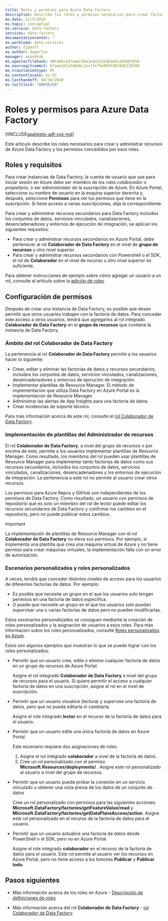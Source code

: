 ```yaml
---
title: Roles y permisos para Azure Data Factory
description: Describe los roles y permisos necesarios para crear factorías de datos y para trabajar con recursos secundarios.
ms.date: 11/5/2018
ms.topic: conceptual
ms.service: data-factory
services: data-factory
documentationcenter: ''
ms.workload: data-services
author: djpmsft
ms.author: daperlov
manager: anandsub
ms.openlocfilehash: 40fa6bce67aa6c5643e4a153da610dce65907b56
ms.sourcegitcommit: bfeae16fa5db56c1ec1fe75e0597d8194522b396
ms.translationtype: HT
ms.contentlocale: es-ES
ms.lasthandoff: 08/10/2020
ms.locfileid: "88036358"
---
```

# <a name="roles-and-permissions-for-azure-data-factory"></a>Roles y permisos para Azure Data Factory

[!INCLUDE[appliesto-adf-xxx-md](includes/appliesto-adf-xxx-md.md)]


Este artículo describe los roles necesarios para crear y administrar recursos de Azure Data Factory y los permisos concedidos por esos roles.

## <a name="roles-and-requirements"></a>Roles y requisitos

Para crear instancias de Data Factory, la cuenta de usuario que use para iniciar sesión en Azure debe ser miembro de los roles *colaborador* o *propietario*, o ser *administrador* de la suscripción de Azure. En Azure Portal, seleccione su nombre de usuario en la esquina superior derecha y, después, seleccione **Permisos** para ver los permisos que tiene en la suscripción. Si tiene acceso a varias suscripciones, elija la correspondiente. 

Para crear y administrar recursos secundarios para Data Factory incluidos los conjuntos de datos, servicios vinculados, canalizaciones, desencadenadores y entornos de ejecución de integración, se aplican los siguientes requisitos:
- Para crear y administrar recursos secundarios en Azure Portal, debe pertenecer al rol **Colaborador de Data Factory** en el nivel de **grupo de recursos** u otro nivel superior.
- Para crear y administrar recursos secundarios con Powershell o el SDK, el rol de **Colaborador** en el nivel de recurso u otro nivel superior es suficiente.

Para obtener instrucciones de ejemplo sobre cómo agregar un usuario a un rol, consulte el artículo sobre la [adición de roles](../cost-management-billing/manage/add-change-subscription-administrator.md).

## <a name="set-up-permissions"></a>Configuración de permisos

Después de crear una instancia de Data Factory, es posible que desee permitir que otros usuarios trabajen con la factoría de datos. Para conceder este acceso a otros usuarios, tendrá que agregarlos al rol integrado **Colaborador de Data Factory** en el **grupo de recursos** que contiene la instancia de Data Factory.

### <a name="scope-of-the-data-factory-contributor-role"></a>Ámbito del rol Colaborador de Data Factory

La pertenencia al rol **Colaborador de Data Factory** permite a los usuarios hacer lo siguiente:
- Crear, editar y eliminar las factorías de datos y recursos secundarios, incluidos los conjuntos de datos, servicios vinculados, canalizaciones, desencadenadores y entornos de ejecución de integración.
- Implementar plantillas de Resource Manager. El método de implementación que utiliza Data Factory en Azure Portal es la implementación de Resource Manager.
- Administrar las alertas de App Insights para una factoría de datos.
- Crear incidencias de soporte técnico.

Para más información acerca de este rol, consulte el [rol Colaborador de Data Factory](../role-based-access-control/built-in-roles.md#data-factory-contributor).

### <a name="resource-manager-template-deployment"></a>Implementación de plantillas del Administrador de recursos

El rol **Colaborador de Data Factory**, a nivel del grupo de recursos o por encima de este, permite a los usuarios implementar plantillas de Resource Manager. Como resultado, los miembros del rol pueden usar plantillas de Resource Manager para implementar tanto factorías de datos como sus recursos secundarios, incluidos los conjuntos de datos, servicios vinculados, canalizaciones, desencadenadores y los entornos de ejecución de integración. La pertenencia a este rol no permite al usuario crear otros recursos.

Los permisos para Azure Repos y GitHub son independientes de los permisos de Data Factory. Como resultado, un usuario con permisos de repositorio que es solo un miembro del rol de lector puede editar los recursos secundarios de Data Factory y confirmar los cambios en el repositorio, pero no puede publicar estos cambios.

> [!IMPORTANT]
> La implementación de plantillas de Resource Manager con el rol **Colaborador de Data Factory** no eleva sus permisos. Por ejemplo, si implementa una plantilla que crea una máquina virtual de Azure y no tiene permiso para crear máquinas virtuales, la implementación falla con un error de autorización.

### <a name="custom-scenarios-and-custom-roles"></a>Escenarios personalizados y roles personalizados

A veces, tendrá que conceder distintos niveles de acceso para los usuarios de diferentes factorías de datos. Por ejemplo:
- Es posible que necesite un grupo en el que los usuarios solo tengan permisos en una factoría de datos específica.
- O puede que necesite un grupo en el que los usuarios solo puedan supervisar una o varias factorías de datos pero no pueden modificarlas.

Estos escenarios personalizados se consiguen mediante la creación de roles personalizados y la asignación de usuarios a esos roles. Para más información sobre los roles personalizados, consulte [Roles personalizados en Azure](..//role-based-access-control/custom-roles.md).

Estos son algunos ejemplos que muestran lo que se puede lograr con los roles personalizados:

- Permitir que un usuario cree, edite o elimine cualquier factoría de datos en un grupo de recursos de Azure Portal.

  Asigne el rol integrado **Colaborador de Data Factory** a nivel del grupo de recursos para el usuario. Si quiere permitir el acceso a cualquier factoría de datos en una suscripción, asigne el rol en el nivel de suscripción.

- Permitir que un usuario visualice (lectura) y supervise una factoría de datos, pero que no pueda editarla ni cambiarla.

  Asigne el role integrado **lector** en el recurso de la factoría de datos para el usuario.

- Permitir que un usuario edite una única factoría de datos en Azure Portal.

  Este escenario requiere dos asignaciones de roles.

  1. Asigne el rol integrado **colaborador** a nivel de la factoría de datos.
  2. Cree un rol personalizado con el permiso **Microsoft.Resources/deployments/** . Asigne este rol personalizado al usuario a nivel del grupo de recursos.

- Permitir que un usuario pueda probar la conexión en un servicio vinculado u obtener una vista previa de los datos de un conjunto de datos

    Cree un rol personalizado con permisos para las siguientes acciones: **Microsoft.DataFactory/factories/getFeatureValue/read** y **Microsoft.DataFactory/factories/getDataPlaneAccess/action**. Asigne este rol personalizado en el recurso de la factoría de datos para el usuario.

- Permitir que un usuario actualice una factoría de datos desde PowerShell o el SDK, pero no en Azure Portal.

  Asigne el role integrado **colaborador** en el recurso de la factoría de datos para el usuario. Este rol permite al usuario ver los recursos en Azure Portal, pero no tiene acceso a los botones **Publicar** y **Publicar todo**.

## <a name="next-steps"></a>Pasos siguientes

- Más información acerca de los roles en Azure - [Descripción de definiciones de roles](../role-based-access-control/role-definitions.md)

- Más información acerca del rol **Colaborador de Data Factory** - [rol Colaborador de Data Factory](../role-based-access-control/built-in-roles.md#data-factory-contributor).
